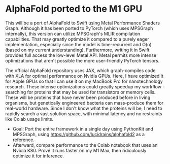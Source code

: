 # AlphaFold ported to the M1 GPU

This will be a port of AlphaFold to Swift using Metal Performance Shaders Graph. Although it has been ported to PyTorch (which uses MPSGraph internally), this version can utilize MPSGraph's MLIR compilation capabilities. That may greatly optimize it compared to a purely eager implementation, especially since the model is time-recurrent and O(n) (based on my current understanding). Furthermore, writing it in Swift provides full access the low-level Metal API. Metal permits more intense optimizations that aren't possible the more user-friendly PyTorch tensors.

The official AlphaFold repository uses JAX, which graph-compiles code with XLA for optimal performance on Nvidia GPUs. Here, I have optimized it for Apple GPUs so that I can use it on my MacBook Pro for nanotechnology research. These intense optimizations could greatly speedup my workflow - searching for proteins that may be used for transistors or memory cells. These will be proteins that have never been produced before in living organisms, but genetically engineered bacteria can mass-produce them for real-world hardware. Since I don't know what the proteins will be, I need to rapidly search a vast solution space, with minimal latency and no restraints like Colab usage limits.

- Goal: Port the entire framework in a single day using PythonKit and MPSGraph, using https://github.com/lucidrains/alphafold2 as a reference.
- Afterward, compare performance to the Colab notebook that uses an Nvidia K80. Prove it runs faster on my M1 Max, then ridiculously optimize it for inference.
